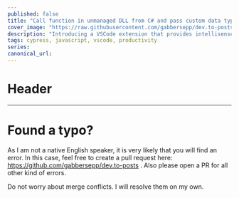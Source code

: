 ```yaml
---
published: false
title: "Call function in unmanaged DLL from C# and pass custom data types [Marshal]"
cover_image: "https://raw.githubusercontent.com/gabbersepp/dev.to-posts/master/blog-posts/net-internals/marshal-example/assets/header.jpg"
description: "Introducing a VSCode extension that provides intellisense for cypress fixture file paths"
tags: cypress, javascript, vscode, productivity
series:
canonical_url:
---
```


# Header

----

# Found a typo?
As I am not a native English speaker, it is very likely that you will find an error. In this case, feel free to create a pull request here: https://github.com/gabbersepp/dev.to-posts . Also please open a PR for all other kind of errors.

Do not worry about merge conflicts. I will resolve them on my own. 